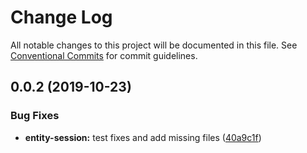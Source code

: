 # Change Log

All notable changes to this project will be documented in this file.
See [Conventional Commits](https://conventionalcommits.org) for commit guidelines.

## 0.0.2 (2019-10-23)


### Bug Fixes

* **entity-session:** test fixes and add missing files ([40a9c1f](https://github.com/express-knex/express-knex/tree/master/packages/entity-session/commit/40a9c1f))
